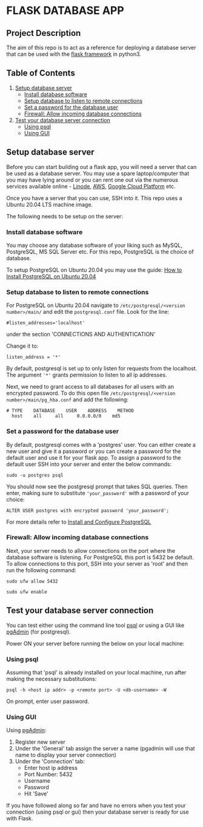 # FLASK DATABASE APP

## Project Description
The aim of this repo is to act as a reference for deploying a database server that can be used with the
[flask framework](https://flask.palletsprojects.com/en/2.2.x/)
in python3.

## Table of Contents

1. [Setup database server](#setup-database-server)
   * [Install database software](#install-database-software)
   * [Setup database to listen to remote connections](#setup-database-to-listen-to-remote-connections)
   * [Set a password for the database user](#set-a-password-for-the-database-user)
   * [Firewall: Allow incoming database connections](#firewall--allow-incoming-database-connections)
2. [Test your database server connection](#test-your-database-server-connection)
   * [Using psql](#using-psql)
   * [Using GUI](#using-pgadmin)

## Setup database server
Before you can start building out a flask app, you will need a server that can be used as a database server. You may use
a spare laptop/computer that you may have lying around or you can rent one out via the numerous services available
online - [Linode](https://www.linode.com/), [AWS](https://aws.amazon.com/), 
[Google Cloud Platform](https://cloud.google.com/) etc.

Once you have a server that you can use, SSH into it. This repo uses a Ubuntu 20.04 LTS machine image.

The following needs to be setup on the server:
### Install database software
You may choose any database software of your liking such as MySQL, PostgreSQL, MS SQL Server etc.
For this repo, PostgreSQL is the choice of database.

To setup PostgreSQL on Ubuntu 20.04 you may use the guide: 
[How to Install PostgreSQL on Ubuntu 20.04](https://www.digitalocean.com/community/tutorials/how-to-install-postgresql-on-ubuntu-20-04-quickstart)

### Setup database to listen to remote connections
For PostgreSQL on Ubuntu 20.04 navigate to `/etc/postgresql/<version number>/main/` and edit the `postgresql.conf` file.
Look for the line:

`#listen_addresses='localhost'`

under the section 'CONNECTIONS AND AUTHENTICATION'

Change it to:

`listen_address = '*'`



By default, postgresql is set up to only listen for requests from the localhost. The argument `'*'` grants permission to
listen to all ip addresses.

Next, we need to grant access to all databases for all users with an encrypted password. To do this open file
`/etc/postgresql/<version number>/main/pg_hba.conf` and add the following:
```commandline
# TYPE    DATABASE    USER    ADDRESS    METHOD
  host    all     all     0.0.0.0/0    md5
```

### Set a password for the database user
By default, postgresql comes with a 'postgres' user. You can either create a new user and give it a password or you can
create a password for the default user and use it for your flask app. To assign a password to the default user SSH into
your server and enter the below commands:

```commandline
sudo -u postgres psql
```

You should now see the postgresql prompt that takes SQL queries. Then enter, making sure to substitute `'your_password'`
with a password of your choice:

```
ALTER USER postgres with encrypted password 'your_password';
```

For more details refer to [Install and Configure PostgreSQL](https://ubuntu.com/server/docs/databases-postgresql)

### Firewall: Allow incoming database connections

Next, your server needs to allow connections on the port where the database software is listening. For PostgreSQL
this port is 5432 be default. To allow connections to this port, SSH into your server as 'root' and then run the following command:

```commandline
sudo ufw allow 5432
```

```commandline
sudo ufw enable
```


## Test your database server connection

You can test either using the command line tool 
[psql](https://www.postgresql.org/docs/current/app-psql.html#:~:text=psql%20is%20a%20terminal%2Dbased,or%20from%20command%20line%20arguments.)
or using a GUI like [pgAdmin](https://www.pgadmin.org/) (for postgresql).

Power ON your server before running the below on your local machine:

### Using psql
Assuming that 'psql' is already installed on your local machine, run after making the necessary substitutions:

```commandline
psql -h <host ip addr> -p <remote port> -U <db-username> -W
```

On prompt, enter user password.

### Using GUI

Using [pgAdmin](https://www.pgadmin.org/):

1. Register new server
2. Under the 'General' tab assign the server a name (pgadmin will use that name to display your server connection)
3. Under the 'Connection' tab:
    - Enter host ip address
    - Port Number: 5432
    - Username
    - Password
    - Hit 'Save'

If you have followed along so far and have no errors when you test your connection (using psql or gui) then your
database server is ready for use with Flask.